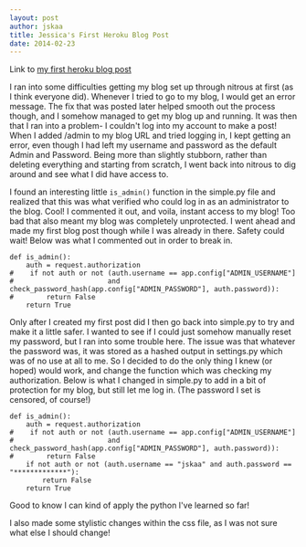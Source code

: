 ```yaml
---
layout: post
author: jskaa
title: Jessica's First Heroku Blog Post
date: 2014-02-23
---
```


Link to [my first heroku blog post](http://silshack-jskaa.herokuapp.com/ "Jessica's Heroku Blog")

I ran into some difficulties getting my blog set up through nitrous at first (as I think everyone did).  Whenever I tried
to go to my blog, I would get an error message. The fix that was posted later helped smooth out the process though, 
and I somehow managed to get my blog up and running. It was then that I ran into a problem- I couldn't log into my account 
to make a post! When I added /admin to my blog URL and tried logging in, I kept getting an error, even though I had left
my username and password as the default Admin and Password. Being more than slightly stubborn, rather than deleting 
everything and starting from scratch, I went back into nitrous to dig around and see what I did have access to. 

I found an interesting little ```is_admin()``` function in the simple.py file and realized that this was what verified 
who could log in as an administrator to the blog. Cool! I commented it out, and voila, instant access to my blog! Too bad
that also meant my blog was completely unprotected. I went ahead and made my first blog post though while I was already in
there. Safety could wait! Below was what I commented out in order to break in. 

```
def is_admin():
    auth = request.authorization
#    if not auth or not (auth.username == app.config["ADMIN_USERNAME"]
#                       and check_password_hash(app.config["ADMIN_PASSWORD"], auth.password)):
#        return False
    return True
```


Only after I created my first post did I then go back into simple.py to try and make it a little safer. I wanted to see
if I could just somehow manually reset my password, but I ran into some trouble here. The issue was that whatever the 
password was, it was stored as a hashed output in settings.py which was of no use at all to me. So I decided to 
do the only thing I knew (or hoped) would work, and change the function which was checking my authorization. Below is 
what I changed in simple.py to add in a bit of protection for my blog, but still let me log in. (The password I set is
censored, of course!)

```
def is_admin():
    auth = request.authorization
#    if not auth or not (auth.username == app.config["ADMIN_USERNAME"]
#                       and check_password_hash(app.config["ADMIN_PASSWORD"], auth.password)):
#        return False
    if not auth or not (auth.username == "jskaa" and auth.password == "*************"):
        return False
    return True
```

Good to know I can kind of apply the python I've learned so far! 

I also made some stylistic changes within the css file, as I was not sure what else I should change!


